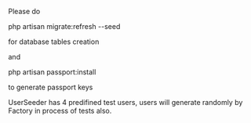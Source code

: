 Please do

php artisan migrate:refresh --seed

for database tables creation

and

php artisan passport:install 

to generate passport keys

UserSeeder has 4 predifined test users, users will generate
randomly by Factory  in process of tests also.


